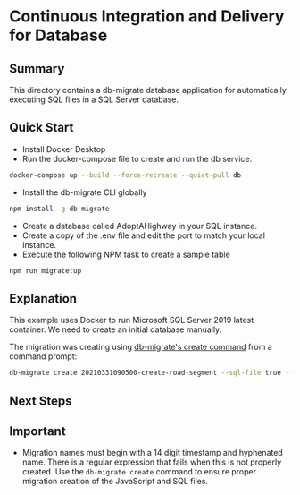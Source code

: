 # Continuous Integration and Delivery for Database

## Summary

This directory contains a db-migrate database application for automatically executing SQL files in a SQL Server database.

## Quick Start

- Install Docker Desktop
- Run the docker-compose file to create and run the db service.

```bash
docker-compose up --build --force-recreate --quiet-pull db
```

- Install the db-migrate CLI globally

```bash
npm install -g db-migrate
```

- Create a database called AdoptAHighway in your SQL instance.
- Create a copy of the .env file and edit the port to match your local instance.
- Execute the following NPM task to create a sample table

```bash
npm run migrate:up
```

## Explanation

This example uses Docker to run Microsoft SQL Server 2019 latest container. We need to create an initial database manually.

The migration was creating using [db-migrate's create command](https://db-migrate.readthedocs.io/en/latest/Getting%20Started/commands/#create) from a command prompt:

```bash
db-migrate create 20210331090500-create-road-segment --sql-file true --config .\migrate-database.js
```

## Next Steps


## Important

- Migration names must begin with a 14 digit timestamp and hyphenated name. There is a regular expression that fails when this is not properly created. Use the `db-migrate create` command to ensure proper migration creation of the JavaScript and SQL files.